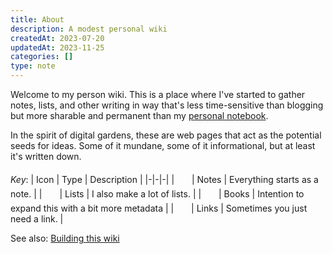 ```yaml
---
title: About
description: A modest personal wiki
createdAt: 2023-07-20
updatedAt: 2023-11-25
categories: []
type: note
---
```


Welcome to my person wiki. This is a place where I've started to gather notes, lists, and other writing in way that's less time-sensitive than blogging but more sharable and permanent than my [personal notebook](./computers/notetaking).

In the spirit of digital gardens, these are web pages that act as the potential seeds for ideas. Some of it mundane, some of it informational, but at least it's written down.

_Key_:
| Icon | Type | Description |
|-|-|-|
| <svg viewBox="0 0 20 20" width="20" height="20"><use href="/icon-sprite.svg#icon-note"></svg> | Notes | Everything starts as a note. |
| <svg viewBox="0 0 20 20" width="20" height="20"><use href="/icon-sprite.svg#icon-list"></svg> | Lists | I also make a lot of lists. |
| <svg viewBox="0 0 20 20" width="20" height="20"><use href="/icon-sprite.svg#icon-book"></svg> | Books | Intention to expand this with a bit more metadata |
| <svg viewBox="0 0 20 20" width="20" height="20"><use href="/icon-sprite.svg#icon-link"></svg> | Links | Sometimes you just need a link. |

See also: [Building this wiki](./computers/web-development/building-this-wiki)
